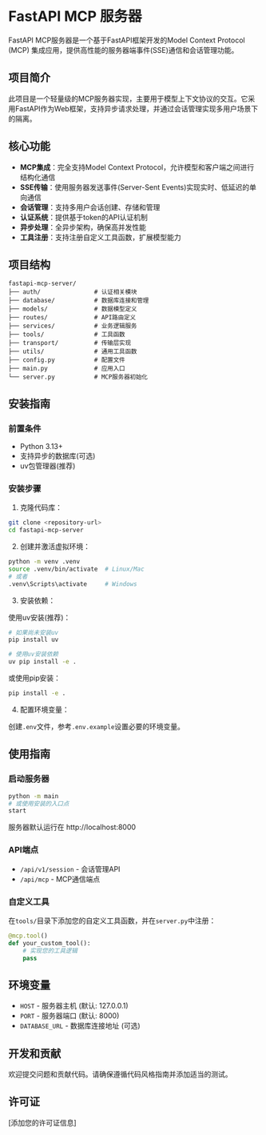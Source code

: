 # FastAPI MCP 服务器

FastAPI MCP服务器是一个基于FastAPI框架开发的Model Context Protocol (MCP) 集成应用，提供高性能的服务器端事件(SSE)通信和会话管理功能。

## 项目简介

此项目是一个轻量级的MCP服务器实现，主要用于模型上下文协议的交互。它采用FastAPI作为Web框架，支持异步请求处理，并通过会话管理实现多用户场景下的隔离。

## 核心功能

- **MCP集成**：完全支持Model Context Protocol，允许模型和客户端之间进行结构化通信
- **SSE传输**：使用服务器发送事件(Server-Sent Events)实现实时、低延迟的单向通信
- **会话管理**：支持多用户会话创建、存储和管理
- **认证系统**：提供基于token的API认证机制
- **异步处理**：全异步架构，确保高并发性能
- **工具注册**：支持注册自定义工具函数，扩展模型能力

## 项目结构

```
fastapi-mcp-server/
├── auth/               # 认证相关模块
├── database/           # 数据库连接和管理
├── models/             # 数据模型定义
├── routes/             # API路由定义
├── services/           # 业务逻辑服务
├── tools/              # 工具函数
├── transport/          # 传输层实现
├── utils/              # 通用工具函数
├── config.py           # 配置文件
├── main.py             # 应用入口
└── server.py           # MCP服务器初始化
```

## 安装指南

### 前置条件

- Python 3.13+
- 支持异步的数据库(可选)
- uv包管理器(推荐)

### 安装步骤

1. 克隆代码库：

```bash
git clone <repository-url>
cd fastapi-mcp-server
```

2. 创建并激活虚拟环境：

```bash
python -m venv .venv
source .venv/bin/activate  # Linux/Mac
# 或者
.venv\Scripts\activate     # Windows
```

3. 安装依赖：

使用uv安装(推荐)：
```bash
# 如果尚未安装uv
pip install uv

# 使用uv安装依赖
uv pip install -e .
```

或使用pip安装：
```bash
pip install -e .
```

4. 配置环境变量：

创建`.env`文件，参考`.env.example`设置必要的环境变量。

## 使用指南

### 启动服务器

```bash
python -m main
# 或使用安装的入口点
start
```

服务器默认运行在 http://localhost:8000

### API端点

- `/api/v1/session` - 会话管理API
- `/api/mcp` - MCP通信端点

### 自定义工具

在`tools/`目录下添加您的自定义工具函数，并在`server.py`中注册：

```python
@mcp.tool()
def your_custom_tool():
    # 实现您的工具逻辑
    pass
```

## 环境变量

- `HOST` - 服务器主机 (默认: 127.0.0.1)
- `PORT` - 服务器端口 (默认: 8000)
- `DATABASE_URL` - 数据库连接地址 (可选)

## 开发和贡献

欢迎提交问题和贡献代码。请确保遵循代码风格指南并添加适当的测试。

## 许可证

[添加您的许可证信息]
